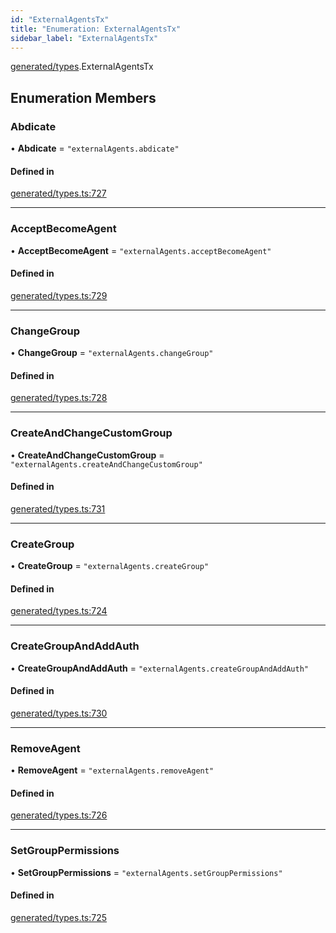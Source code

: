 ```yaml
---
id: "ExternalAgentsTx"
title: "Enumeration: ExternalAgentsTx"
sidebar_label: "ExternalAgentsTx"
---
```


[generated/types](../../../../modules/Generated/Types/Types.md).ExternalAgentsTx

## Enumeration Members

### Abdicate

• **Abdicate** = ``"externalAgents.abdicate"``

#### Defined in

[generated/types.ts:727](https://github.com/PolymeshAssociation/polymesh-sdk/blob/978e4ded6/src/generated/types.ts#L727)

___

### AcceptBecomeAgent

• **AcceptBecomeAgent** = ``"externalAgents.acceptBecomeAgent"``

#### Defined in

[generated/types.ts:729](https://github.com/PolymeshAssociation/polymesh-sdk/blob/978e4ded6/src/generated/types.ts#L729)

___

### ChangeGroup

• **ChangeGroup** = ``"externalAgents.changeGroup"``

#### Defined in

[generated/types.ts:728](https://github.com/PolymeshAssociation/polymesh-sdk/blob/978e4ded6/src/generated/types.ts#L728)

___

### CreateAndChangeCustomGroup

• **CreateAndChangeCustomGroup** = ``"externalAgents.createAndChangeCustomGroup"``

#### Defined in

[generated/types.ts:731](https://github.com/PolymeshAssociation/polymesh-sdk/blob/978e4ded6/src/generated/types.ts#L731)

___

### CreateGroup

• **CreateGroup** = ``"externalAgents.createGroup"``

#### Defined in

[generated/types.ts:724](https://github.com/PolymeshAssociation/polymesh-sdk/blob/978e4ded6/src/generated/types.ts#L724)

___

### CreateGroupAndAddAuth

• **CreateGroupAndAddAuth** = ``"externalAgents.createGroupAndAddAuth"``

#### Defined in

[generated/types.ts:730](https://github.com/PolymeshAssociation/polymesh-sdk/blob/978e4ded6/src/generated/types.ts#L730)

___

### RemoveAgent

• **RemoveAgent** = ``"externalAgents.removeAgent"``

#### Defined in

[generated/types.ts:726](https://github.com/PolymeshAssociation/polymesh-sdk/blob/978e4ded6/src/generated/types.ts#L726)

___

### SetGroupPermissions

• **SetGroupPermissions** = ``"externalAgents.setGroupPermissions"``

#### Defined in

[generated/types.ts:725](https://github.com/PolymeshAssociation/polymesh-sdk/blob/978e4ded6/src/generated/types.ts#L725)
